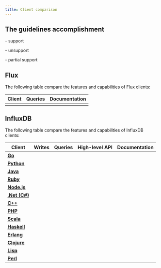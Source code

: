 ```yaml
---
title: Client comparison
--- 
```


## The guidelines accomplishment

<span class="icon checkmark"/> - support

<span class="icon cross"/> - unsupport 

<span class="icon info"/> - partial support 


## Flux

The following table compare the features and capabilities of Flux clients:

| Client                                                                | Queries   | Documentation     |
|-----------------------------------------------------------------------|-----------|-------------------|
|                                                                       |           |                   |


## InfluxDB

The following table compare the features and capabilities of InfluxDB clients:


| Client                                                                | Writes                        | Queries                       | High-level API                | Documentation                 |
|-----------------------------------------------------------------------|-------------------------------|-------------------------------|-------------------------------|-------------------------------|
|  **[Go](https://github.com/influxdata/influxdb/tree/master/client)**  |<span class="icon checkmark"/> |<span class="icon checkmark"/> |<span class="icon cross"/>     |<span class="icon checkmark"/> |
|  **[Python](https://github.com/influxdb/influxdb-python)**            |<span class="icon checkmark"/> |<span class="icon checkmark"/> |<span class="icon checkmark"/> |<span class="icon checkmark"/> |
|  **[Java](https://github.com/influxdata/influxdb-java)**              |<span class="icon checkmark"/> |<span class="icon checkmark"/> |<span class="icon checkmark"/> |<span class="icon checkmark"/> |
|  **[Ruby](https://github.com/influxdata/influxdb-ruby)**              |<span class="icon checkmark"/> |<span class="icon checkmark"/> |<span class="icon checkmark"/> |<span class="icon checkmark"/> |
|  **[Node.js](https://github.com/node-influx/node-influx)**            |<span class="icon checkmark"/> |<span class="icon checkmark"/> |<span class="icon checkmark"/> |<span class="icon checkmark"/> |
|  **[.Net (C#)](https://github.com/MikaelGRA/InfluxDB.Client)**        |<span class="icon checkmark"/> |<span class="icon checkmark"/> |<span class="icon checkmark"/> |<span class="icon checkmark"/> |
|  **[C++](https://github.com/d-led/influxdb-cpp-rest)**                |<span class="icon checkmark"/> |<span class="icon info"/>      |<span class="icon cross"/>     |<span class="icon checkmark"/> |
|  **[PHP](https://github.com/influxdata/influxdb-php)**                |<span class="icon checkmark"/> |<span class="icon checkmark"/> |<span class="icon checkmark"/> |<span class="icon checkmark"/> |
|  **[Scala](https://github.com/paulgoldbaum/scala-influxdb-client)**   |<span class="icon checkmark"/> |<span class="icon checkmark"/> |<span class="icon checkmark"/> |<span class="icon checkmark"/> |
|  **[Haskell](https://github.com/maoe/influxdb-haskell)**              |<span class="icon checkmark"/> |<span class="icon checkmark"/> |<span class="icon cross"/>     |<span class="icon checkmark"/> |
|  **[Erlang](https://github.com/gossiperl/erflux)**                    |<span class="icon checkmark"/> |<span class="icon checkmark"/> |<span class="icon info"/>      |<span class="icon info"/>      |
|  **[Clojure](https://github.com/olauzon/capacitor)**                  |<span class="icon checkmark"/> |<span class="icon info"/>      |<span class="icon checkmark"/> |<span class="icon checkmark"/> |
|  **[Lisp](https://github.com/mmaul/cl-influxdb)**                     |<span class="icon info"/>      |<span class="icon info"/>      |<span class="icon info"/>      |<span class="icon info"/>      |
|  **[Perl](https://github.com/hirose31/p5-InfluxDB)**                  |<span class="icon info"/>      |<span class="icon info"/>      |<span class="icon info"/>      |<span class="icon info"/>      |
